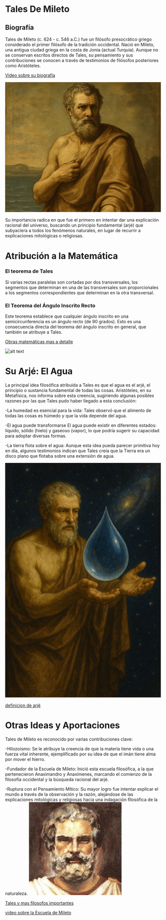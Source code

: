 # Tales De Mileto 
## Biografía

  Tales de Mileto (c. 624 - c. 546 a.C.) fue un filósofo presocrático griego considerado el primer filósofo de la tradición occidental. Nació en Mileto, una antigua ciudad griega en la costa de Jonia (actual Turquía). Aunque no se conservan escritos directos de Tales, su pensamiento y sus contribuciones se conocen a través de testimonios de filósofos posteriores como Aristóteles.

  [Video sobre su biografía](https://www.youtube.com/watch?v=72s6NoDLaEg)


![alt text](image-4tf.png)

Su importancia radica en que fue el primero en intentar dar una explicación racional del universo, buscando un principio fundamental (arjé) que subyaciera a todos los fenómenos naturales, en lugar de recurrir a explicaciones mitológicas o religiosas.


# Atribución a la Matemática

### El teorema de Tales
 Si varias rectas paralelas son cortadas por dos transversales, los segmentos que determinan en una de las transversales son proporcionales a los segmentos correspondientes que determinan en la otra transversal.
 
 ### El Teorema del Ángulo Inscrito Recto
  Este teorema establece que cualquier ángulo inscrito en una semicircunferencia es un ángulo recto (de 90 grados). Esto es una consecuencia directa del teorema del ángulo inscrito en general, que también se atribuye a Tales.

[Obras matemáticas mas a detalle](<https://virtual.uptc.edu.co/ova/estadistica/docs/autores/pag/mat/Thales-1.asp.htm#:~:text=Thales%20de%20Mileto%20(624%20a.C.,organizaci%C3%B3n%20racional%20de%20las%20matem%C3%A1ticas.>)



![alt text](tales-3tf.png)


# Su Arjé: El Agua

La principal idea filosófica atribuida a Tales es que el agua es el arjé, el principio o sustancia fundamental de todas las cosas. Aristóteles, en su Metafísica, nos informa sobre esta creencia, sugiriendo algunas posibles razones por las que Tales pudo haber llegado a esta conclusión:

-La humedad es esencial para la vida: Tales observó que el alimento de todas las cosas es húmedo y que la vida depende del agua.

-El agua puede transformarse
 El agua puede existir en diferentes estados: líquido, sólido (hielo) y gaseoso (vapor), lo que podría sugerir su capacidad para adoptar diversas formas.

-La tierra flota sobre el agua: Aunque esta idea pueda parecer primitiva hoy en día, algunos testimonios indican que Tales creía que la Tierra era un disco plano que flotaba sobre una extensión de agua.

![alt text](image-1tf.png)

[definicion de arjé](https://es.wikipedia.org/wiki/Arch%C3%A9)

# Otras Ideas y Aportaciones

Tales de Mileto es reconocido por varias contribuciones clave:

-Hilozoísmo: Se le atribuye la creencia de que la materia tiene vida o una fuerza vital inherente, ejemplificado por su idea de que el imán tiene alma por mover el hierro.

-Fundador de la Escuela de Mileto: Inició esta escuela filosófica, a la que pertenecieron Anaximandro y Anaxímenes, marcando el comienzo de la filosofía occidental y la búsqueda racional del arjé.

-Ruptura con el Pensamiento Mítico: Su mayor logro fue intentar explicar el mundo a través de la observación y la razón, alejándose de las explicaciones mitológicas y religiosas hacia una indagación filosófica de la naturaleza.
![alt text](image-2tf.png)

[Tales y mas filosofos importantes](https://www.britannica.com/topic/Greek-philosophy/The-seminal-thinkers-of-Greek-philosophy)

[video sobre la Escuela de Mileto](https://www.youtube.com/watch?v=XpcA1Cw-qwQ)
